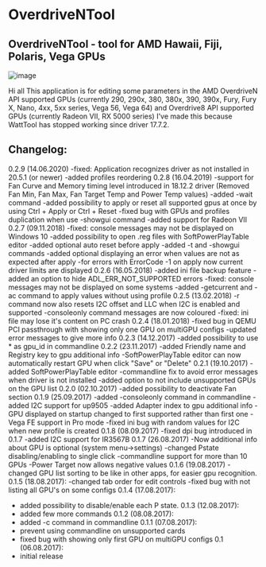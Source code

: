 # OverdriveNTool
OverdriveNTool - tool for AMD Hawaii, Fiji, Polaris, Vega GPUs
------------------------------------------------------------------
![image](https://user-images.githubusercontent.com/122867950/212854094-d495459b-5b7d-4d1b-831e-ab7a0fb0df6d.png)

Hi all
This application is for editing some parameters in the AMD OverdriveN API supported GPUs (currently 290, 290x, 380, 380x, 390, 390x, Fury, Fury X, Nano, 4xx, 5xx series, Vega 56, Vega 64) and Overdrive8 API supported GPUs (currently Radeon VII, RX 5000 series)
I've made this because WattTool has stopped working since driver 17.7.2.



## Changelog:

0.2.9 (14.06.2020)
-fixed: Application recognizes driver as not installed in 20.5.1 (or newer)
-added profiles reordering
0.2.8 (16.04.2019)
-support for Fan Curve and Memory timing level introduced in 18.12.2 driver (Removed Fan Min, Fan Max, Fan Target Temp and Power Temp values)
-added -wait command
-added possibility to apply or reset all supported gpus at once by using Ctrl + Apply or Ctrl + Reset
-fixed bug with GPUs and profiles duplication when use -showgui command
-added support for Radeon VII
0.2.7 (09.11.2018)
-fixed: console messages may not be displayed on Windows 10
-added possibility to open .reg files with SoftPowerPlayTable editor
-added optional auto reset before apply
-added -t and -showgui commands
-added optional displaying an error when values are not as expected after apply
-for errors with ErrorCode -1 on apply now current driver limits are displayed
0.2.6 (16.05.2018)
-added ini file backup feature
-added an option to hide ADL_ERR_NOT_SUPPORTED errors
-fixed: console messages may not be displayed on some systems
-added -getcurrent and -ac command to apply values without using profile
0.2.5 (13.02.2018)
-r command now also resets I2C offset and LLC when I2C is enabled and supported
-consoleonly command messages are now coloured
-fixed: ini file may lose it's content on PC crash
0.2.4 (18.01.2018)
-fixed bug in QEMU PCI passthrough with showing only one GPU on multiGPU configs
-updated error messages to give more info
0.2.3 (14.12.2017)
-added possibility to use * as gpu_id in commandline
0.2.2 (23.11.2017)
-added Friendly name and Registry key to gpu additional info
-SoftPowerPlayTable editor can now automatically restart GPU when click "Save" or "Delete"
0.2.1 (19.10.2017)
-added SoftPowerPlayTable editor
-commandline fix to avoid error messages when driver is not installed
-added option to not include unsupported GPUs on the GPU list
0.2.0 (02.10.2017)
-added possibility to deactivate Fan section
0.1.9 (25.09.2017)
-added -consoleonly command in commandline
-added I2C support for up9505
-added Adapter index to gpu additional info
-GPU displayed on startup changed to first supported rather than first one
-Vega FE support in Pro mode
-fixed ini bug with random values for I2C when new profile is created
0.1.8 (08.09.2017)
-fixed dpi bug introduced in 0.1.7
-added I2C support for IR3567B
0.1.7 (26.08.2017)
-Now additional info about GPU is optional (system menu->settings)
-changed Pstate disabling/enabling to single click
-commandline support for more than 10 GPUs
-Power Target now allows negative values
0.1.6 (19.08.2017)
-changed GPU list sorting to be like in other apps, for easier gpu recognition.
0.1.5 (18.08.2017):
-changed tab order for edit controls
-fixed bug with not listing all GPU's on some configs
0.1.4 (17.08.2017):
- added possibility to disable/enable each P state.
0.1.3 (12.08.2017):
- added few more commands
0.1.2 (08.08.2017):
- added -c command in commandline
0.1.1 (07.08.2017):
- prevent using commandline on unsupported cards
- fixed bug with showing only first GPU on multiGPU configs
0.1 (06.08.2017):
- initial release
